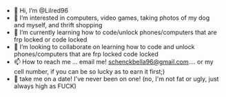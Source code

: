 - 👋 Hi, I’m @Lilred96
- 👀 I’m interested in computers, video games, taking photos of my dog and myself, and thrift shopping
- 🌱 I’m currently learning how to code/unlock phones/computers that are frp locked or code locked  
- 💞️ I’m looking to collaborate on learning how to code and unlock phones/computers that are frp locked code locked
- 📫 How to reach me ... email me! schenckbella96@gmail.com.... or my cell number, if you can be so lucky as to earn it first;)
- 🥂 take me on a date! I've never been on one! (no, I'm not fat or ugly, just always high as FUCK)
<!---
Lilred96/Lilred96 is a ✨ special ✨ repository because its `README.md` (this file) appears on your GitHub profile.
You can click the Preview link to take a look at your changes.
--->
